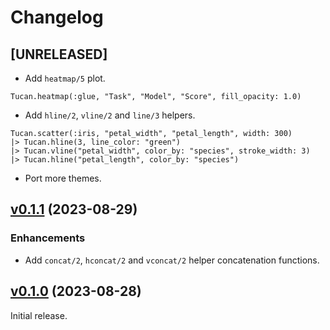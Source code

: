 # Changelog

## [UNRELEASED]

- Add `heatmap/5` plot.

```tucan
Tucan.heatmap(:glue, "Task", "Model", "Score", fill_opacity: 1.0)
```

- Add `hline/2`, `vline/2` and `line/3` helpers.

```tucan
Tucan.scatter(:iris, "petal_width", "petal_length", width: 300)
|> Tucan.hline(3, line_color: "green")
|> Tucan.vline("petal_width", color_by: "species", stroke_width: 3)
|> Tucan.hline("petal_length", color_by: "species")
```

- Port more themes.

## [v0.1.1](https://github.com/pnezis/tucan/tree/v0.1.1) (2023-08-29)

### Enhancements

- Add `concat/2`, `hconcat/2` and `vconcat/2` helper concatenation functions.

## [v0.1.0](https://github.com/pnezis/tucan/tree/v0.1.0) (2023-08-28)

Initial release.
